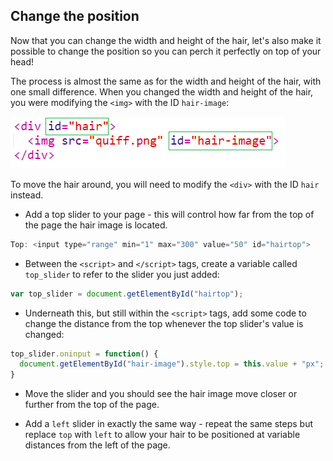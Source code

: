 ## Change the position

Now that you can change the width and height of the hair, let's also make it possible to change the position so you can perch it perfectly on top of your head!

The process is almost the same as for the width and height of the hair, with one small difference. When you changed the width and height of the hair, you were modifying the `<img>` with the ID `hair-image`:

![Div or image](images/div-or-image.png)

To move the hair around, you will need to modify the `<div>` with the ID `hair` instead.

+ Add a top slider to your page - this will control how far from the top of the page the hair image is located.

```javascript
Top: <input type="range" min="1" max="300" value="50" id="hairtop">
```
+ Between the `<script>` and `</script>` tags, create a variable called `top_slider` to refer to the slider you just added:

```javascript
var top_slider = document.getElementById("hairtop");
```

+ Underneath this, but still within the `<script>` tags, add some code to change the distance from the top whenever the top slider's value is changed:

```javascript
top_slider.oninput = function() {
  document.getElementById("hair-image").style.top = this.value + "px";
}
```

+ Move the slider and you should see the hair image move closer or further from the top of the page.

+ Add a `left` slider in exactly the same way - repeat the same steps but replace `top` with `left` to allow your hair to be positioned at variable distances from the left of the page.
